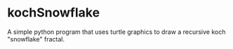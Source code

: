 # kochSnowflake

A simple python program that uses turtle graphics to draw a recursive koch "snowflake" fractal.
